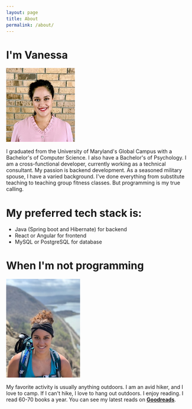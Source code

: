 ```yaml
---
layout: page
title: About
permalink: /about/
---
```



# I'm Vanessa #

![Vanessa Arreola](/assets/head-shot.JPG)

I graduated from the University of Maryland's Global Campus with a 
Bachelor's of Computer Science. I also have a Bachelor's of Psychology. 
I am a cross-functional developer, currently working as a technical 
consultant. My passion is backend development. As a seasoned military spouse, 
I have a varied background. I've done everything from substitute teaching to 
teaching group fitness classes. But programming is my true calling.

# My preferred tech stack is: #

- Java (Spring boot and Hibernate) for backend
- React or Angular for frontend
- MySQL or PostgreSQL for database  



# When I'm not programming #
![I Love Hiking](/assets/hiking.jpg)

My favorite activity is usually anything outdoors. I am an avid hiker, and I love to camp. If 
I can't hike, I love to hang out outdoors.
I enjoy reading. I read 60-70 books a year. You can see my latest reads 
on <b><a href="https://www.goodreads.com/vanessaarreola" target="_blank">Goodreads</a></b>.

